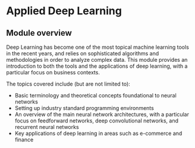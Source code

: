 # Applied Deep Learning

## Module overview

Deep Learning has become one of the most topical machine learning tools in the recent years, and relies on sophisticated algorithms and methodologies in order to analyze complex data. This module provides an introduction to both the tools and the applications of deep learning, with a particular focus on business contexts.

The topics covered include (but are not limited to):

- Basic terminology and theoretical concepts foundational to neural networks
- Setting up industry standard programming environments
- An overview of the main neural network architectures, with a particular focus on feedforward networks, deep convolutional networks, and recurrent neural networks
- Key applications of deep learning in areas such as e-commerce and finance
